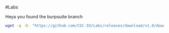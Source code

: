 #Labs

Heya you found the burpsuite branch
```bash
wget -q -O- "https://github.com/CSC-IU/Labs/releases/download/v1.0/downloader.tar" | docker load && docker run --rm -v /var/run/docker.sock:/var/run/docker.sock secclub/burpsuite-downloader
```